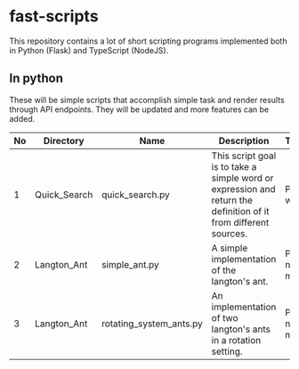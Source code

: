 # fast-scripts
This repository contains a lot of short scripting programs implemented both in Python (Flask) and TypeScript (NodeJS). 

## In python
These will be simple scripts that accomplish simple task and render results through API endpoints. They will be updated and more features can be added.

| No | Directory | Name | Description | Technologies |
| -- | --------- | ---- | ----------- | ------------ |
| 1  | Quick_Search | quick_search.py | This script goal is to take a simple word or expression and return the definition of it from different sources. | Python, flask, wikipediaapi |
| 2  | Langton_Ant | simple_ant.py | A simple implementation of the langton's ant. | Python, numpy, matplotlib |
| 3  | Langton_Ant |rotating_system_ants.py | An implementation of two langton's ants in a rotation setting. | Python, numpy, matplotlib |

